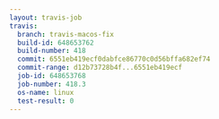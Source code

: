 ```yaml
---
layout: travis-job
travis:
  branch: travis-macos-fix
  build-id: 648653762
  build-number: 418
  commit: 6551eb419ecf0dabfce86770c0d56bffa682ef74
  commit-range: d12b73728b4f...6551eb419ecf
  job-id: 648653768
  job-number: 418.3
  os-name: linux
  test-result: 0
---
```


